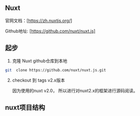 ## Nuxt
官网文档：[https://zh.nuxtjs.org/]

Github地址: [https://github.com/nuxt/nuxt.js]


## 起步
1. 克隆 Nuxt github仓库到本地
```bash
git  clone https://github.com/nuxt/nuxt.js.git
```
2. checkout 到 tags v2.x版本

    因为使用的nuxt v2.0， 所以进行对nuxt2.x的框架进行源码阅读。


## nuxt项目结构
```

```